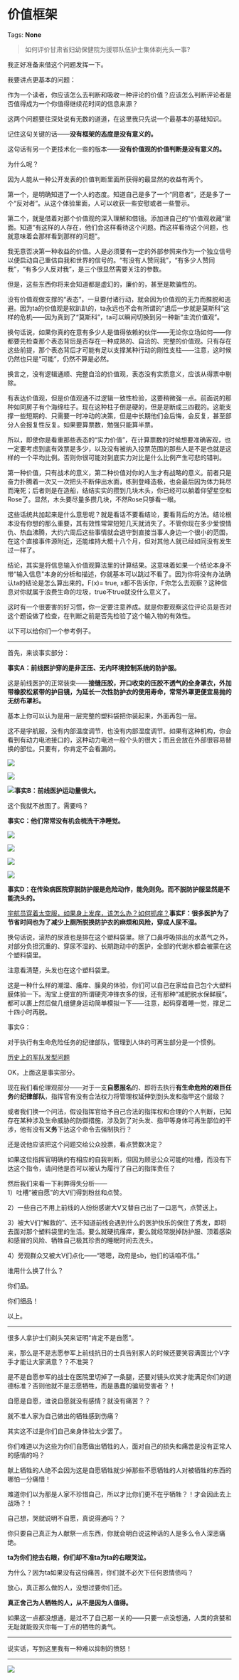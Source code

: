 # 价值框架

Tags: **None**

> 如何评价甘肃省妇幼保健院为援鄂队伍护士集体剃光头一事?



我正好准备来借这个问题发挥一下。

我要讲点更基本的问题：

作为一个读者，你应该怎么去判断和吸收一种评论的价值？应该怎么判断评论者是否值得成为一个你值得继续花时间的信息来源？

这两个问题要往深处说有无数的道道，在这里我只先说一个最基本的基础知识。

记住这句关键的话——**没有框架的态度是没有意义的。**

这句话有另一个更技术化一些的版本——**没有价值观的价值判断是没有意义的。**

为什么呢？

因为人能从一种公开发表的价值判断里面所获得的最显然的收益有两个。

第一个，是明确知道了一个人的态度。知道自己是多了一个“同意者”，还是多了一个“反对者”。从这个体验里面，人可以收获一些安慰或者一些警示。

第二个，就是借着对那个价值观的深入理解和借镜。添加进自己的“价值观收藏”里面。知道“有这样的人存在，他们会这样看待这个问题。而这样看待这个问题，也就意味着会那样看到那样的问题”。

  


我无意否决第一种收益的价值。人是必须要有一定的外部参照来作为一个独立信号以便启动自己重估自我和世界的信号的。“有没有人赞同我”，“有多少人赞同我”，“有多少人反对我”，是三个很显然需要关注的参数。

但是，这些东西你将来会知道都是虚幻的，廉价的，甚至是欺骗性的。

没有价值观做支撑的“表态”，一旦要付诸行动，就会因为价值观的无力而推脱和逃避。因为ta的价值观是软趴趴的，ta永远也不会有所谓的“退后一步就是莫斯科”这样的危机——因为真到了“莫斯科”，ta可以瞬间切换到另一种新“主流价值观”。

换句话说，如果你真的在意有多少人是值得依赖的伙伴——无论你立场如何——你都要先检查那个表态背后是否存在一种成熟的、自洽的、完整的价值观。只有存在这些前提，那个表态背后才可能有足以支撑某种行动的刚性支柱——注意，这时候仍然也只是“可能”，仍然不算是必然。

换言之，没有逻辑通顺、完整自洽的价值观，表态没有实质意义，应该从得票中剔除。

有表达价值观，但是价值观通不过逻辑一致性检验，这要稍微强一点。前面说的那种如同房子有个海绵柱子。现在这种柱子倒是硬的，但是是断成三四截的。这能支撑一些短期的、只需要一时冲动的决策，但是中长期他们会后悔，会反复，甚至部分人会报复性反复。如果要算票数，勉强只能算半票。

所以，即使你是看重那些表态的“实力价值”，在计算票数的时候想要准确客观，也一定要考虑到底有效票是多少，以及没有被纳入投票范围的那些人是不是也就是这样的一个平均比例。否则你很可能对到底实力对比是什么比例产生可悲的错判。

第一种价值，只有战术的意义，第二种价值对你的人生才有战略的意义。前者只是奋力扑腾着一次又一次把头不断伸出水面，练到登峰造极，也会最后因为体力耗尽而淹死；后者则是在造船，结结实实的攒到几块木头，你已经可以躺着仰望星空和Rose了。显然，木头要尽量多攒几块，不然Rose只够看一眼。

这些话统共加起来是什么意思呢？就是看话不要看结论，要看背后的方法。结论根本没有你想的那么重要，其有效性常常短短几天就消失了。不管你现在多少爱恨情仇、热血沸腾，大约六周后这些事情就会退守到直接当事人身边一个很小的范围，在这个直接事件源附近，还能维持大概十八个月，但对其他人就已经如同没有发生过一样了。

结论，其实是将信息输入价值观算法里的计算结果。这意味着如果一个结论本身不带“输入信息"本身的分析和描述，你就基本可以跳过不看了。因为你将没有办法确认ta的结论是怎么算出来的。F(x)= true, x都不告诉你，F你怎么去观察？这种信息对你就属于浪费生命的垃圾，true不true就没什么意义了。

这时有一个很要害的好习惯，你一定要注意养成。就是你要观察这位评论员是否对这个题设做了检查，在判断之前是否先检验了这个输入物的有效性。

以下可以给你们一个参考例子。



---

首先，来谈事实部分：

**事实A：前线医护穿的是非正压、无内环境控制系统的防护服。**

这是前线医护的正常装束——**接缝压胶，开口收束的压胶不透气的全身罩衣，外加带橡胶松紧带的护目镜，为延长一次性防护衣的使用寿命，常常外罩更便宜易抛的无纺布罩衫。**

基本上你可以认为是用一层完整的塑料袋把你装起来，外面再包一层。

这不是宇航服，没有内部温度调节，也没有内部湿度调节。如果有这种机构，你会看到有动力电池接口的，这种动力电池一般个头的很大；而且会放在外部很容易替换的部位。只要有，你肯定不会看漏的。

![](https://pica.zhimg.com/50/v2-de4274f1b7434e0f25520f28d90dae1b_720w.jpg?source=1940ef5c)  


![](https://pic1.zhimg.com/50/v2-6550af251ed133842529145e1a09f950_720w.jpg?source=1940ef5c)  


![](https://pic1.zhimg.com/50/v2-6b65328828b8e605934722b1356f03af_720w.jpg?source=1940ef5c)**事实B：前线医护运动量很大。**

这个我就不放图了。需要吗？

  


**事实C：他们常常没有机会梳洗干净睡觉。**

![](https://pic3.zhimg.com/50/v2-1af0fcabf9eaeee5b19e26976b5d3ed0_720w.jpg?source=1940ef5c)  


![](https://pic1.zhimg.com/50/v2-4b8ee0f3ef5295efd914bd568a3860a2_720w.jpg?source=1940ef5c)  


![](https://pic3.zhimg.com/50/v2-0217fbde9e8b9c8494dc683f3ef77e5b_720w.jpg?source=1940ef5c)  


![](https://pic1.zhimg.com/50/v2-019eec69b4aaa8d0655633579a03ece0_720w.jpg?source=1940ef5c)  


**事实D：在传染病医院穿脱防护服是危险动作，能免则免。而不脱防护服显然是不能洗头的。**

  


[宇航员穿着太空服，如果身上发痒，该怎么办？如何抓痒？](https://link.zhihu.com/?target=https%3A//k.sina.cn/article_7057431852_1a4a7dd2c00100l1dc.html%3Ffrom%3Dscience)**事实F：很多医护为了节省时间也为了减少上厕所脱换防护衣的麻烦和风险，穿成人尿不湿。**

换句话说，滚热的尿液也是排在这个塑料袋里。除了口鼻呼吸排出的水蒸气之外，对部分负担沉重的、穿尿不湿的、长期跑动中的医护，全部的代谢水都会被蒙在这个塑料袋里。

注意看清楚，头发也在这个塑料袋里。

这是一种什么样的潮湿、瘙痒、臊臭的体验，你们可以自己在家给自己包个大塑料膜体验一下。淘宝上便宜的所谓硬壳冲锋衣多的很，还有那种“减肥脱水保鲜膜”。都可以裹上然后做几组健身运动简单模拟一下——注意，起码穿着睡一觉，撑足二十四小时再脱。

事实G：

对于执行有生命危险任务的纪律部队，管理到人体的可再生部分是一个惯例。

[历史上的军队发型问题](https://link.zhihu.com/?target=https%3A//m.youku.com/video/id_XMzE4NTk3ODIxNg%3D%3D.html)  


OK，上面这是事实部分。

  


现在我们看伦理观部分——对于一支**自愿报名**的、即将去执行**有生命危险的艰巨任务**的**纪律部队**，指挥官有没有合法权力将管理权延伸到到头发和指甲这个层级？

或者我们换一个问法，假设指挥官给予自己合法的指挥权和合理的个人判断，已知存在某种涉及生命威胁的防御措施，涉及到了对头发、指甲等身体可再生部位的干涉，他有没有**义务**下达这个命令去强制执行？

还是说他应该把这个问题交给公众投票，看点赞数决定？

如果这位指挥官明确的有相应的自我判断，但因为顾忌公众可能的吐槽，而没有下达这个指令，请问他是否可以被认为履行了自己的指挥责任？

然后我们来看一下利弊得失分析——  
1）吐槽“被自愿”的大V们得到粉丝和点赞。

2）一些自己不用上前线的人纷纷感谢大V又替自己出了一口恶气，点赞送上。

3）被大V们“解救的”、还不知道前线会遇到什么的医护快乐的保住了秀发，即将去面对那个塑料袋里的生活。要么就硬抗瘙痒，要么就经常脱掉防护服、顶着感染和感冒的风险、牺牲自己极其珍贵的睡眠时间去洗头。

4）旁观群众又被大V们点化——“嗯嗯，政府是sb，他们的话咱不信。”

谁用什么换了什么？

你们品。

你们细品！

以上。



---

很多人拿护士们剃头哭来证明“肯定不是自愿”。

来，那么是不是志愿参军上前线抗日的士兵告别家人的时候还要笑容满面比个V字手才能让大家满意？？不准哭？

是不是自愿参军的战士在医院里切掉了一条腿，还要对镜头欢笑才能满足你们的道德标准？否则他就不是志愿牺牲，而是愚蠢的骗局受害者？！

自愿是自愿，谁说自愿就没有感情？就没有痛苦？？

就不准人家为自己做出的牺牲感到伤痛？

其实这不过是你们自己亲身体验太少罢了。

你们难道以为这些为你们自愿做出牺牲的人，面对自己的损失和痛苦是没有正常人的感情的吗？

献上牺牲的人绝不会因为这是自愿牺牲就少掉那些不愿牺牲的人对被牺牲的东西的哪怕一分痛惜！

难道你们以为那是人家不珍惜自己，所以才比你们更不在乎牺牲？！才会因此去上战场？！

自己想，哭就说明不自愿，真说得通吗？？

你只要自己真正为人献祭一点东西，你就会明白说这种话的人是多么令人深恶痛绝。

**ta为你们挖去右眼，你们却不准ta为ta的右眼哭泣。**

为什么？因为ta如果没有这份痛苦，你们就不必欠下任何恩情债吗？

  


放心，真正那么做的人，没想过要你们还。

**真正舍己为人牺牲的人，从不是因为人值得。**

如果这一点都没想通，是过不了自己那一关的——只要一点没想通，人类的贪婪和无耻就能毁灭你每一丁点的牺牲的勇气。



---

  
说实话，写到这里我有一种难以抑制的愤怒！



---

  


![](https://pic1.zhimg.com/50/v2-305c27ac9dd6b871bea072e5f35426de_720w.jpg?source=1940ef5c)

